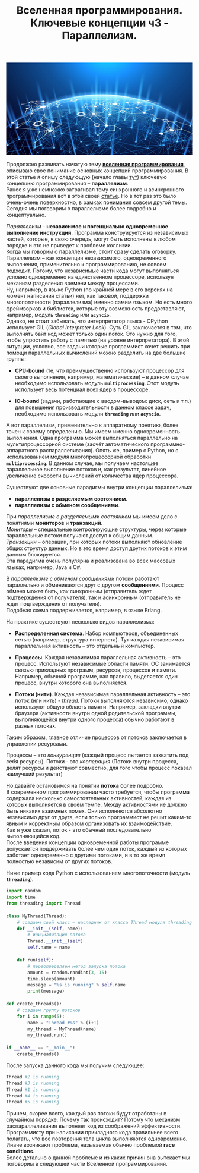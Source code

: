 ﻿---
layout: post
title: Вселенная программирования. Ключевые концепции ч3 - Параллелизм.
category: universe
---
![](/image/post-2021-01-10/1.png)  

Продолжаю развивать начатую тему [**вселенная программирования**](https://optima740.github.io/universe/2020/12/25/programming-universe1/), описываю свое понимание основных концепций программирования. В этой статье я опишу следующую (начало главы [тут](https://optima740.github.io/universe/2021/02/02/programming-universe4/)) ключевую концепцию программирования – **параллелизм**.  
Ранее я уже немножко затрагивал тему синхронного и асинхронного программирования вот в этой своей [статье](https://optima740.github.io/imperative/2020/11/11/imperativ_programm_function-call/). Но в тот раз это было очень-очень поверхностно, в рамках понимания совсем другой темы. Сегодня мы поговорим о параллелизме более подробно и концептуально.  

*Параллелизм* - **независимое и потенциально одновременное выполнение инструкций**. Программа конструируется из независимых частей, которые, в свою очередь, могут быть исполнены в любом порядке и это не приведет к проблеме коллизии.  
Когда мы говорим о параллелизме, стоит сразу сделать оговорку. Параллелизм – как концепция независимого, одновременного выполнения, применительно к программированию, не совсем подходит. Потому, что независимые части кода могут выполняться условно одновременно на единственном процессоре, используя механизм разделения времени между процессами.  
Ну, например, в языке Python (по крайней мере в его версиях на момент написания статьи) нет, как таковой, поддержки многопоточности (параллелизма) именно самим языком. Но есть много фреймворков и библиотек, которые эту возможность предоставляют, например, модуль **`threading`** или **`acyncio`**.  
Однако, не стоит забывать, что интерпретатор языка - CPython использует GIL (*Global Interpreter Lock*). Суть GIL заключается в том, что выполнять байт код может только один поток. Это нужно для того, чтобы упростить работу с памятью (на уровне интерпретатора). В этой ситуации, условно, все задачи которые программист хочет решить при помощи параллельных вычислений можно разделить на две большие группы:  

- **CPU-bound**  (те, что преимущественно используют процессор для своего выполнения, например, математические) – в данном случае необходимо использовать модуль **`multiprocessing`**. Этот модуль использует весь потенциал всех ядер в процессоре.  

- **IO-bound** (задачи, работающие с вводом-выводом: диск, сеть и т.п.) для повышения производительности в данном классе задач, необходимо использовать модули **`threading`** или **`acyncio`**.  

А вот параллелизм, применительно к аппаратному понятию, более точен к своему определению. Мы имеем именно одновременность выполнения. Одна программа может выполняться параллельно на мультипроцессорной системе (засчёт автоматического программно-аппаратного распараллеливания). Опять же, пример с Python, но с использованием модуля многопроцессорной обработки **`multiprocessing`**. В данном случае, мы получаем настоящее параллельное выполнение потоков и, как результат, линейное увеличение скорости вычислений от количества ядер процессора.  

Существуют две основные парадигмы внутри концепции параллелизма:
- **параллелизм с разделяемым состоянием**.
- **параллелизм с обменом сообщениями**.  

При *параллелизме с разделяемыми состоянием* мы имеем дело с понятиями **мониторов** и **транзакций**.  
*Мониторы* – специальные контролирующие структуры, через которые параллельные потоки получают доступ к общим данным.  
*Транзакции* – операции, при которых потоки выполняют обновление общих структур данных. Но в это время доступ других потоков к этим данным блокируется.  
Эта парадигма очень популярна и реализована во всех массовых языках, например, Java и C#.  

В *параллелизме с обменом сообщениями* потоки работают параллельно и обмениваются друг с другом **сообщениями**. Процесс обмена может быть, как синхронным (отправитель ждет подтверждения от получателя), так и асинхронным (отправитель не ждет подтверждения от получателя).  
Подобная схема поддерживается, например, в языке Erlang.  

На практике существуют несколько видов параллелизма:
- **Распределенная система**. Набор компьютеров, объединенных сетью (например, структура интернета). Тут каждая независимая параллельная активность – это отдельный компьютер.  

- **Процессы**. Каждая независимая параллельная активность – это процесс. Используют независимые области памяти. ОС занимается связью прикладных программ, ресурсов, процессов и памяти. Например, обычной программе, как правило, выделяется один процесс, внутри которого она выполняется.  

- **Потоки (нити)**. Каждая независимая параллельная активность – это поток (или нить) - *thread*. Потоки выполняются независимо, однако используют общую область памяти. Например, закладки внутри браузера (активности внутри одной родительской программы, выполняющейся внутри одного процесса) обычно работают в разных потоках.  

Таким образом, главное отличие процессов от потоков заключается в управлении ресурсами.  
   
Процессы – это *конкуренция* (каждый процесс пытается захватить под себя ресурсы). 
Потоки - это *кооперация* (Потоки внутри процесса, делят ресурсы и действуют совместно, для того чтобы процесс показал наилучший результат)  
  
Но давайте остановимся на понятии **потока** более подробно.  
В современном программировании часто требуется, чтобы программа содержала несколько самостоятельных активностей, каждая из которых выполняется в своём темпе. Между активностями не должно быть никаких взаимных помех. Они исполняются абсолютно независимо друг от друга, если только программист не решит каким-то явным и корректным образом организовать их взаимодействие.  
Как я уже сказал, поток - это обычный последовательно выполняющийся код.  
После введения концепции одновременной работы программе допускается поддерживать более чем один поток, каждый из которых работает одновременно с другими потоками, и в то же время полностью независим от других потоков.  
 
Ниже пример кода Python с использованием многопоточности (модуль **`threading`**).  

```python
import random
import time
from threading import Thread

class MyThread(Thread):
    # создаем свой класс – наследник от класса Thread модуля threading
    def __init__(self, name):
        # инициализация потока
        Thread.__init__(self)
        self.name = name
    
    def run(self):
        # переопределяем метод запуска потока
        amount = random.randint(3, 15)
        time.sleep(amount)
        message = "%s is running" % self.name
        print(message)
    
def create_threads():
    # создаем группу потоков
    for i in range(5):
        name = "Thread #%s" % (i+1)
        my_thread = MyThread(name)
        my_thread.run()

if __name__ == "__main__":
    create_threads()
```

После запуска данного кода мы получим следующее:  
```python
Thread #2 is running
Thread #3 is running
Thread #1 is running
Thread #4 is running
Thread #5 is running
```
Причем, скорее всего, каждый раз потоки будут отработаны в случайном порядке. Почему так происходит? Потому что механизм распараллеливания выполняет код из соображений эффективности. Программисту при написании прикладного кода правильнее всего полагать, что все повторения тела цикла выполняются одновременно. Иначе возникают проблема, называемая обычно проблемой **race conditions**.  
Более детально о данной проблеме и из каких причин она вытекает мы поговорим в следующей части Вселенной программирования.




